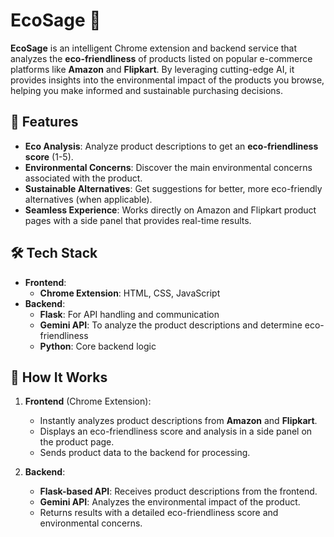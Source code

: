 # **EcoSage** 🌱

**EcoSage** is an intelligent Chrome extension and backend service that analyzes the **eco-friendliness** of products listed on popular e-commerce platforms like **Amazon** and **Flipkart**. By leveraging cutting-edge AI, it provides insights into the environmental impact of the products you browse, helping you make informed and sustainable purchasing decisions.

## 🚀 **Features**
- **Eco Analysis**: Analyze product descriptions to get an **eco-friendliness score** (1-5).
- **Environmental Concerns**: Discover the main environmental concerns associated with the product.
- **Sustainable Alternatives**: Get suggestions for better, more eco-friendly alternatives (when applicable).
- **Seamless Experience**: Works directly on Amazon and Flipkart product pages with a side panel that provides real-time results.

## 🛠️ **Tech Stack**
- **Frontend**:  
  - **Chrome Extension**: HTML, CSS, JavaScript  
- **Backend**:  
  - **Flask**: For API handling and communication  
  - **Gemini API**: To analyze the product descriptions and determine eco-friendliness  
  - **Python**: Core backend logic

## 🔌 **How It Works**
1. **Frontend** (Chrome Extension):
   - Instantly analyzes product descriptions from **Amazon** and **Flipkart**.
   - Displays an eco-friendliness score and analysis in a side panel on the product page.
   - Sends product data to the backend for processing.

2. **Backend**:
   - **Flask-based API**: Receives product descriptions from the frontend.
   - **Gemini API**: Analyzes the environmental impact of the product.
   - Returns results with a detailed eco-friendliness score and environmental concerns.

